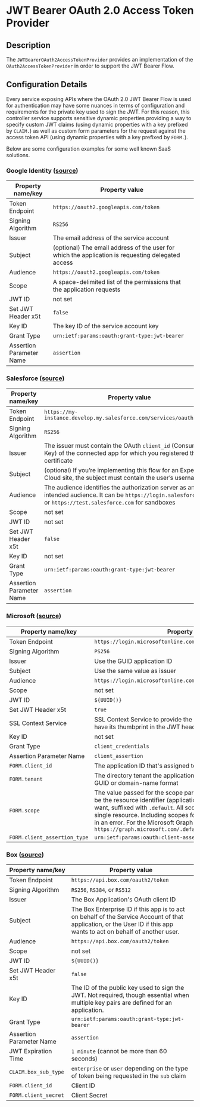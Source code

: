 <!--
  Licensed to the Apache Software Foundation (ASF) under one or more
  contributor license agreements.  See the NOTICE file distributed with
  this work for additional information regarding copyright ownership.
  The ASF licenses this file to You under the Apache License, Version 2.0
  (the "License"); you may not use this file except in compliance with
  the License.  You may obtain a copy of the License at
      http://www.apache.org/licenses/LICENSE-2.0
  Unless required by applicable law or agreed to in writing, software
  distributed under the License is distributed on an "AS IS" BASIS,
  WITHOUT WARRANTIES OR CONDITIONS OF ANY KIND, either express or implied.
  See the License for the specific language governing permissions and
  limitations under the License.
-->

# JWT Bearer OAuth 2.0 Access Token Provider

## Description

The `JWTBearerOAuth2AccessTokenProvider` provides an implementation of the `OAuth2AccessTokenProvider` in order to support
the JWT Bearer Flow.

## Configuration Details

Every service exposing APIs where the OAuth 2.0 JWT Bearer Flow is used for authentication may have some nuances in
terms of configuration and requirements for the private key used to sign the JWT. For this reason, this controller
service supports sensitive dynamic properties providing a way to specify custom JWT claims (using dynamic properties
with a key prefixed by `CLAIM.`) as well as custom form parameters for the request against the access token API
(using dynamic properties with a key prefixed by `FORM.`).

Below are some configuration examples for some well known SaaS solutions.

### Google Identity ([source](https://developers.google.com/identity/protocols/oauth2/service-account#httprest))

| Property name/key        | Property value |
| ------------------------ | -------------- |
| Token Endpoint           | `https://oauth2.googleapis.com/token` |
| Signing Algorithm        | `RS256` |
| Issuer                   | The email address of the service account |
| Subject                  | (optional) The email address of the user for which the application is requesting delegated access |
| Audience                 | `https://oauth2.googleapis.com/token` |
| Scope                    | A space-delimited list of the permissions that the application requests |
| JWT ID                   | not set |
| Set JWT Header x5t       | `false` |
| Key ID                   | The key ID of the service account key |
| Grant Type               | `urn:ietf:params:oauth:grant-type:jwt-bearer` |
| Assertion Parameter Name | `assertion` |

### Salesforce ([source](https://help.salesforce.com/s/articleView?id=xcloud.remoteaccess_oauth_jwt_flow.htm&type=5))

| Property name/key        | Property value |
| ------------------------ | -------------- |
| Token Endpoint           | `https://my-instance.develop.my.salesforce.com/services/oauth2/token` |
| Signing Algorithm        | `RS256` |
| Issuer                   | The issuer must contain the OAuth `client_id` (Consumer Key) of the connected app for which you registered the certificate |
| Subject                  | (optional) If you’re implementing this flow for an Experience Cloud site, the subject must contain the user’s username |
| Audience                 | The audience identifies the authorization server as an intended audience. It can be `https://login.salesforce.com` or `https://test.salesforce.com` for sandboxes |
| Scope                    | not set |
| JWT ID                   | not set |
| Set JWT Header x5t       | `false` |
| Key ID                   | not set |
| Grant Type               | `urn:ietf:params:oauth:grant-type:jwt-bearer` |
| Assertion Parameter Name | `assertion` |

### Microsoft ([source](https://learn.microsoft.com/en-us/entra/identity-platform/v2-oauth2-client-creds-grant-flow#second-case-access-token-request-with-a-certificate))

| Property name/key        | Property value |
| ------------------------ | -------------- |
| Token Endpoint           | `https://login.microsoftonline.com/<tenantId>/oauth2/v2.0/token` |
| Signing Algorithm        | `PS256` |
| Issuer                   | Use the GUID application ID |
| Subject                  | Use the same value as issuer |
| Audience                 | `https://login.microsoftonline.com/<tenantId>/oauth2/v2.0/token` |
| Scope                    | not set |
| JWT ID                   | `${UUID()}` |
| Set JWT Header x5t       | `true` |
| SSL Context Service      | SSL Context Service to provide the public certificate in order to have its thumbprint in the JWT header |
| Key ID                   | not set |
| Grant Type               | `client_credentials` |
| Assertion Parameter Name | `client_assertion` |
| `FORM.client_id`           | The application ID that's assigned to your app |
| `FORM.tenant`              | The directory tenant the application plans to operate against, in GUID or domain-name format |
| `FORM.scope`               | The value passed for the scope parameter in this request should be the resource identifier (application ID URI) of the resource you want, suffixed with `.default`. All scopes included must be for a single resource. Including scopes for multiple resources will result in an error. For the Microsoft Graph example, the value is `https://graph.microsoft.com/.default` |
| `FORM.client_assertion_type` | `urn:ietf:params:oauth:client-assertion-type:jwt-bearer` |

### Box ([source](https://developer.box.com/guides/authentication/jwt/without-sdk/#3-create-jwt-assertion))

| Property name/key        | Property value |
| ------------------------ | -------------- |
| Token Endpoint           | `https://api.box.com/oauth2/token` |
| Signing Algorithm        | `RS256`, `RS384`, or `RS512` |
| Issuer                   | The Box Application's OAuth client ID |
| Subject                  | The Box Enterprise ID if this app is to act on behalf of the Service Account of that application, or the User ID if this app wants to act on behalf of another user. |
| Audience                 | `https://api.box.com/oauth2/token` |
| Scope                    | not set |
| JWT ID                   | `${UUID()}` |
| Set JWT Header x5t       | `false` |
| Key ID                   | The ID of the public key used to sign the JWT. Not required, though essential when multiple key pairs are defined for an application. |
| Grant Type               | `urn:ietf:params:oauth:grant-type:jwt-bearer` |
| Assertion Parameter Name | `assertion` |
| JWT Expiration Time      | `1 minute` (cannot be more than 60 seconds) |
| `CLAIM.box_sub_type`       | `enterprise` or `user` depending on the type of token being requested in the `sub` claim |
| `FORM.client_id`           | Client ID |
| `FORM.client_secret`       | Client Secret |
